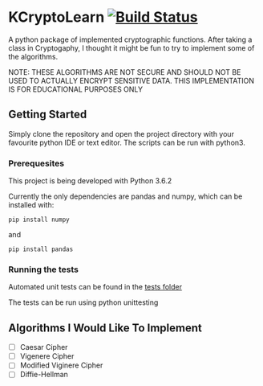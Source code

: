 # KCryptoLearn [![Build Status](https://travis-ci.org/KyleS22/KCryptoLearn.svg?branch=master)](https://travis-ci.org/KyleS22/KCryptoLearn)
A python package of implemented cryptographic functions.  After taking a class in Cryptogaphy, I thought it might be fun to try to implement some of the algorithms.

NOTE: THESE ALGORITHMS ARE NOT SECURE AND SHOULD NOT BE USED TO ACTUALLY ENCRYPT SENSITIVE DATA.  THIS IMPLEMENTATION IS FOR EDUCATIONAL PURPOSES ONLY

## Getting Started
Simply clone the repository and open the project directory with your favourite python IDE or text editor.  The scripts can be run with python3.

### Prerequesites
This project is being developed with Python 3.6.2

Currently the only dependencies are pandas and numpy, which can be installed with:

```
pip install numpy
```

and

```
pip install pandas
```
### Running the tests
Automated unit tests can be found in the [tests folder](tests)

The tests can be run using python unittesting

## Algorithms I Would Like To Implement
- [ ] Caesar Cipher 
- [ ] Vigenere Cipher
- [ ] Modified Viginere Cipher
- [ ] Diffie-Hellman
